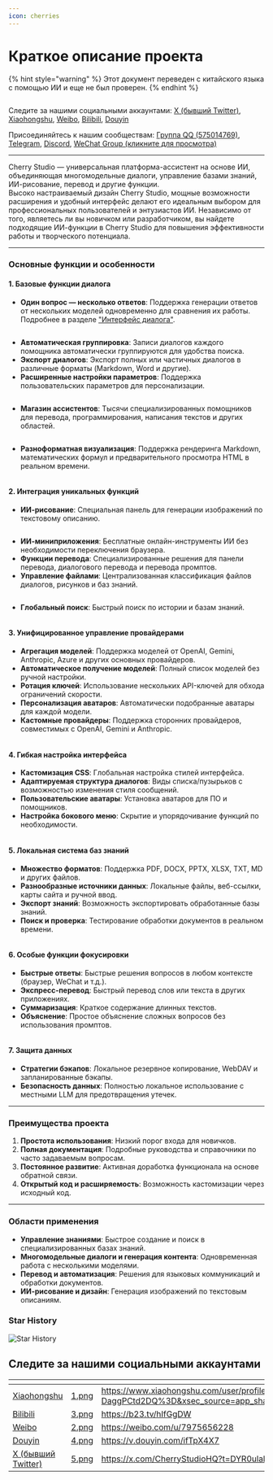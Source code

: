```yaml
---
icon: cherries
---
```

# Краткое описание проекта


{% hint style="warning" %}
Этот документ переведен с китайского языка с помощью ИИ и еще не был проверен.
{% endhint %}




<figure><img src=".gitbook/assets/docs-readme-banner1.png" alt=""><figcaption></figcaption></figure>

Следите за нашими социальными аккаунтами: [X (бывший Twitter)](https://x.com/CherryStudioHQ), [Xiaohongshu](https://www.xiaohongshu.com/user/profile/662b6853000000000b031d9a), [Weibo](https://weibo.com/u/7975656228), [Bilibili](https://space.bilibili.com/3546657515898892), [Douyin](https://www.douyin.com/user/MS4wLjABAAAAmw9A54m5J0hHVMQY5eGrVJ-EHDoOS0hgJ6M1F9MN2Tn2V163A0xrC4_KVzfmQSxC)

Присоединяйтесь к нашим сообществам: [Группа QQ (575014769)](https://qm.qq.com/q/lo0D4qVZKi), [Telegram](https://t.me/CherryStudioAI), [Discord](https://discord.gg/wez8HtpxqQ), [WeChat Group (кликните для просмотра)](https://www.cherry-ai.com/#Community)

***

Cherry Studio — универсальная платформа-ассистент на основе ИИ, объединяющая многомодельные диалоги, управление базами знаний, ИИ-рисование, перевод и другие функции.  
Высоко настраиваемый дизайн Cherry Studio, мощные возможности расширения и удобный интерфейс делают его идеальным выбором для профессиональных пользователей и энтузиастов ИИ. Независимо от того, являетесь ли вы новичком или разработчиком, вы найдете подходящие ИИ-функции в Cherry Studio для повышения эффективности работы и творческого потенциала.

***

### **Основные функции и особенности**

#### **1. Базовые функции диалога**

* **Один вопрос — несколько ответов**: Поддержка генерации ответов от нескольких моделей одновременно для сравнения их работы. Подробнее в разделе ["Интерфейс диалога"](cherrystudio/preview/chat.md).

<figure><img src=".gitbook/assets/docs-readme-1 (1).png" alt=""><figcaption></figcaption></figure>

* **Автоматическая группировка**: Записи диалогов каждого помощника автоматически группируются для удобства поиска.
* **Экспорт диалогов**: Экспорт полных или частичных диалогов в различные форматы (Markdown, Word и другие).
* **Расширенные настройки параметров**: Поддержка пользовательских параметров для персонализации.

<figure><img src=".gitbook/assets/docs-readme-2 (2).png" alt=""><figcaption></figcaption></figure>

* **Магазин ассистентов**: Тысячи специализированных помощников для перевода, программирования, написания текстов и других областей.

<figure><img src=".gitbook/assets/docs-readme-4.png" alt=""><figcaption></figcaption></figure>

* **Разноформатная визуализация**: Поддержка рендеринга Markdown, математических формул и предварительного просмотра HTML в реальном времени.

<figure><img src=".gitbook/assets/docs-readme-3 (1).png" alt=""><figcaption></figcaption></figure>

#### **2. Интеграция уникальных функций**

* **ИИ-рисование**: Специальная панель для генерации изображений по текстовому описанию.

<figure><img src=".gitbook/assets/docs-readme-5.png" alt=""><figcaption></figcaption></figure>

* **ИИ-миниприложения**: Бесплатные онлайн-инструменты ИИ без необходимости переключения браузера.
* **Функции перевода**: Специализированные решения для панели перевода, диалогового перевода и перевода промптов.
* **Управление файлами**: Централизованная классификация файлов диалогов, рисунков и баз знаний.

<figure><img src=".gitbook/assets/docs-readme-6.png" alt=""><figcaption></figcaption></figure>

* **Глобальный поиск**: Быстрый поиск по истории и базам знаний.

<figure><img src=".gitbook/assets/docs-readme-7.png" alt=""><figcaption></figcaption></figure>

#### **3. Унифицированное управление провайдерами**

* **Агрегация моделей**: Поддержка моделей от OpenAI, Gemini, Anthropic, Azure и других основных провайдеров.
* **Автоматическое получение моделей**: Полный список моделей без ручной настройки.
* **Ротация ключей**: Использование нескольких API-ключей для обхода ограничений скорости.
* **Персонализация аватаров**: Автоматически подобранные аватары для каждой модели.
* **Кастомные провайдеры**: Поддержка сторонних провайдеров, совместимых с OpenAI, Gemini и Anthropic.

<figure><img src=".gitbook/assets/docs-readme-8.png" alt=""><figcaption></figcaption></figure>

#### **4. Гибкая настройка интерфейса**

* **Кастомизация CSS**: Глобальная настройка стилей интерфейса.
* **Адаптируемая структура диалогов**: Виды списка/пузырьков с возможностью изменения стиля сообщений.
* **Пользовательские аватары**: Установка аватаров для ПО и помощников.
* **Настройка бокового меню**: Скрытие и упорядочивание функций по необходимости.

<figure><img src=".gitbook/assets/docs-readme-9.png" alt=""><figcaption></figcaption></figure>

#### **5. Локальная система баз знаний**

* **Множество форматов**: Поддержка PDF, DOCX, PPTX, XLSX, TXT, MD и других файлов.
* **Разнообразные источники данных**: Локальные файлы, веб-ссылки, карты сайта и ручной ввод.
* **Экспорт знаний**: Возможность экспортировать обработанные базы знаний.
* **Поиск и проверка**: Тестирование обработки документов в реальном времени.

<figure><img src=".gitbook/assets/docs-readme-10.png" alt=""><figcaption></figcaption></figure>

#### **6. Особые функции фокусировки**

* **Быстрые ответы**: Быстрые решения вопросов в любом контексте (браузер, WeChat и т.д.).
* **Экспресс-перевод**: Быстрый перевод слов или текста в других приложениях.
* **Суммаризация**: Краткое содержание длинных текстов.
* **Объяснение**: Простое объяснение сложных вопросов без использования промптов.

<figure><img src=".gitbook/assets/docs-readme-11.png" alt=""><figcaption></figcaption></figure>

#### **7. Защита данных**

* **Стратегии бэкапов**: Локальное резервное копирование, WebDAV и запланированные бэкапы.
* **Безопасность данных**: Полностью локальное использование с местными LLM для предотвращения утечек.

***

### **Преимущества проекта**

1. **Простота использования**: Низкий порог входа для новичков.
2. **Полная документация**: Подробные руководства и справочники по часто задаваемым вопросам.
3. **Постоянное развитие**: Активная доработка функционала на основе обратной связи.
4. **Открытый код и расширяемость**: Возможность кастомизации через исходный код.

***

### **Области применения**

* **Управление знаниями**: Быстрое создание и поиск в специализированных базах знаний.
* **Многомодельные диалоги и генерация контента**: Одновременная работа с несколькими моделями.
* **Перевод и автоматизация**: Решения для языковых коммуникаций и обработки документов.
* **ИИ-рисование и дизайн**: Генерация изображений по текстовым описаниям.

### Star History

![Star History](https://urlscan.io/liveshot/?width=1300\&height=620\&url=https://cherrystarhistory.ocool.online/)

## Следите за нашими социальными аккаунтами

<table data-view="cards"><thead><tr><th></th><th data-hidden data-card-cover data-type="files"></th><th data-hidden data-card-target data-type="content-ref"></th></tr></thead><tbody><tr><td><a href="https://www.xiaohongshu.com/user/profile/662b6853000000000b031d9a?xsec_token=YB_1nKvlH4r5hPYVVbbsNHF8Y6n6AKlm5-DaggPCtd2DQ%3D&#x26;xsec_source=app_share&#x26;xhsshare=CopyLink&#x26;appuid=662b6853000000000b031d9a&#x26;apptime=1738627324&#x26;share_id=ace5db41b5954fab8d98a2a7865a62bc&#x26;share_channel=copy_link">Xiaohongshu</a></td><td><a href=".gitbook/assets/1.png">1.png</a></td><td><a href="https://www.xiaohongshu.com/user/profile/662b6853000000000b031d9a?xsec_token=YB_1nKvlH4r5hPYVVbbsNHF8Y6n6AKlm5-DaggPCtd2DQ%3D&#x26;xsec_source=app_share&#x26;xhsshare=CopyLink&#x26;appuid=662b6853000000000b031d9a&#x26;apptime=1738627324&#x26;share_id=ace5db41b5954fab8d98a2a7865a62bc&#x26;share_channel=copy_link">https://www.xiaohongshu.com/user/profile/662b6853000000000b031d9a?xsec_token=YB_1nKvlH4r5hPYVVbbsNHF8Y6n6AKlm5-DaggPCtd2DQ%3D&#x26;xsec_source=app_share&#x26;xhsshare=CopyLink&#x26;appuid=662b6853000000000b031d9a&#x26;apptime=1738627324&#x26;share_id=ace5db41b5954fab8d98a2a7865a62bc&#x26;share_channel=copy_link</a></td></tr><tr><td><a href="https://b23.tv/hIfGgDW">Bilibili</a></td><td><a href=".gitbook/assets/3.png">3.png</a></td><td><a href="https://b23.tv/hIfGgDW">https://b23.tv/hIfGgDW</a></td></tr><tr><td><a href="https://weibo.com/u/7975656228">Weibo</a></td><td><a href=".gitbook/assets/2.png">2.png</a></td><td><a href="https://weibo.com/u/7975656228">https://weibo.com/u/7975656228</a></td></tr><tr><td><a href="https://v.douyin.com/ifTpX4X7">Douyin</a></td><td><a href=".gitbook/assets/4.png">4.png</a></td><td><a href="https://v.douyin.com/ifTpX4X7">https://v.douyin.com/ifTpX4X7</a></td></tr><tr><td><a href="https://x.com/CherryStudioHQ?t=DYR0ulaLur-bO4Us3bG79A&#x26;s=05">X (бывший Twitter)</a></td><td><a href=".gitbook/assets/5.png">5.png</a></td><td><a href="https://x.com/CherryStudioHQ?t=DYR0ulaLur-bO4Us3bG79A&#x26;s=05">https://x.com/CherryStudioHQ?t=DYR0ulaLur-bO4Us3bG79A&#x26;s=05</a></td></tr></tbody></table>